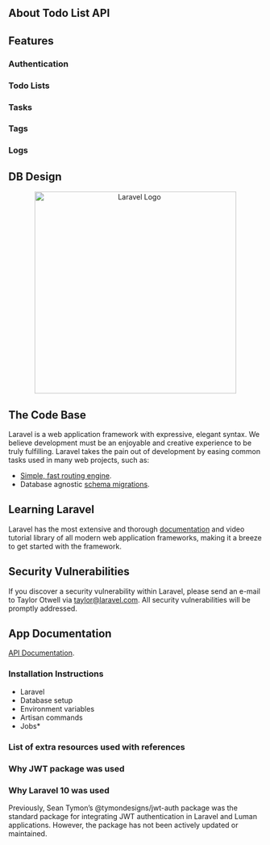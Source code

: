 ## About Todo List API


## Features

### Authentication
### Todo Lists
### Tasks
### Tags
### Logs

## DB Design

<p align="center"><a href="https://laravel.com" target="_blank"><img src="https://raw.githubusercontent.com/laravel/art/master/logo-lockup/5%20SVG/2%20CMYK/1%20Full%20Color/laravel-logolockup-cmyk-red.svg" width="400" alt="Laravel Logo"></a></p>

## The Code Base

Laravel is a web application framework with expressive, elegant syntax. We believe development must be an enjoyable and creative experience to be truly fulfilling. Laravel takes the pain out of development by easing common tasks used in many web projects, such as:

- [Simple, fast routing engine](https://laravel.com/docs/routing).
- Database agnostic [schema migrations](https://laravel.com/docs/migrations).

## Learning Laravel

Laravel has the most extensive and thorough [documentation](https://laravel.com/docs) and video tutorial library of all modern web application frameworks, making it a breeze to get started with the framework.


## Security Vulnerabilities

If you discover a security vulnerability within Laravel, please send an e-mail to Taylor Otwell via [taylor@laravel.com](mailto:taylor@laravel.com). All security vulnerabilities will be promptly addressed.


## App Documentation

[API Documentation](https://documenter.getpostman.com/view/8902738/2sA3JM5fwY).

### Installation Instructions
 - Laravel
 - Database setup
 - Environment variables
 - Artisan commands
 - Jobs*

### List of extra resources used with references

### Why JWT package was used
### Why Laravel 10 was used

Previously, Sean Tymon’s @tymondesigns/jwt-auth package was the standard package for integrating JWT authentication in Laravel and Luman applications. However, the package has not been actively updated or maintained.

